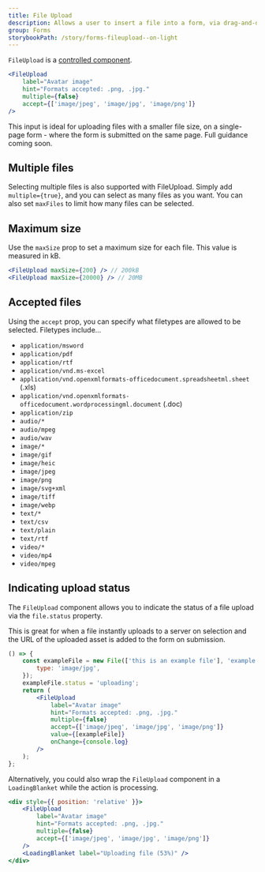 ```yaml
---
title: File Upload
description: Allows a user to insert a file into a form, via drag-and-drop or using the system file browser.
group: Forms
storybookPath: /story/forms-fileupload--on-light
---
```


`FileUpload` is a [controlled component](https://reactjs.org/docs/forms.html#controlled-components).

```jsx live
<FileUpload
	label="Avatar image"
	hint="Formats accepted: .png, .jpg."
	multiple={false}
	accept={['image/jpeg', 'image/jpg', 'image/png']}
/>
```

This input is ideal for uploading files with a smaller file size, on a single-page form - where the form is submitted on the same page. Full guidance coming soon.

## Multiple files

Selecting multiple files is also supported with FileUpload. Simply add `multiple={true}`, and you can select as many files as you want. You can also set `maxFiles` to limit how many files can be selected.

## Maximum size

Use the `maxSize` prop to set a maximum size for each file. This value is measured in kB.

```jsx
<FileUpload maxSize={200} /> // 200kB
<FileUpload maxSize={20000} /> // 20MB
```

## Accepted files

Using the `accept` prop, you can specify what filetypes are allowed to be selected. Filetypes include...

- `application/msword`
- `application/pdf`
- `application/rtf`
- `application/vnd.ms-excel`
- `application/vnd.openxmlformats-officedocument.spreadsheetml.sheet` (.xls)
- `application/vnd.openxmlformats-officedocument.wordprocessingml.document` (.doc)
- `application/zip`
- `audio/*`
- `audio/mpeg`
- `audio/wav`
- `image/*`
- `image/gif`
- `image/heic`
- `image/jpeg`
- `image/png`
- `image/svg+xml`
- `image/tiff`
- `image/webp`
- `text/*`
- `text/csv`
- `text/plain`
- `text/rtf`
- `video/*`
- `video/mp4`
- `video/mpeg`

## Indicating upload status

The `FileUpload` component allows you to indicate the status of a file upload via the `file.status` property.

This is great for when a file instantly uploads to a server on selection and the URL of the uploaded asset is added to the form on submission.

```jsx live
() => {
	const exampleFile = new File(['this is an example file'], 'example.jpg', {
		type: 'image/jpg',
	});
	exampleFile.status = 'uploading';
	return (
		<FileUpload
			label="Avatar image"
			hint="Formats accepted: .png, .jpg."
			multiple={false}
			accept={['image/jpeg', 'image/jpg', 'image/png']}
			value={[exampleFile]}
			onChange={console.log}
		/>
	);
};
```

Alternatively, you could also wrap the `FileUpload` component in a `LoadingBlanket` while the action is processing.

```jsx live
<div style={{ position: 'relative' }}>
	<FileUpload
		label="Avatar image"
		hint="Formats accepted: .png, .jpg."
		multiple={false}
		accept={['image/jpeg', 'image/jpg', 'image/png']}
	/>
	<LoadingBlanket label="Uploading file (53%)" />
</div>
```

